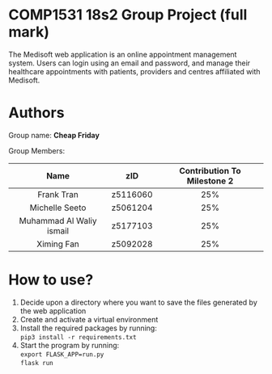 # COMP1531 18s2 Group Project (full mark)

The Medisoft web application is an online appointment management system. Users can login using an email and password, and manage their healthcare appointments with patients, providers and centres affiliated with Medisoft.

# Authors

Group name: **Cheap Friday**

Group Members:

| Name | zID  | Contribution To Milestone 2 |
| :-----: | :--: | :--------------------------: |
| Frank Tran | z5116060 | 25% |
| Michelle Seeto | z5061204 | 25% |
| Muhammad Al Waliy ismail | z5177103 | 25% | 
| Ximing Fan | z5092028 | 25% |

# How to use?

1. Decide upon a directory where you want to save the files generated by the web application
2. Create and activate a virtual environment
3. Install the required packages by running:<br />
`pip3 install -r requirements.txt`
4. Start the program by running:<br />
`export FLASK_APP=run.py`<br />
`flask run`
